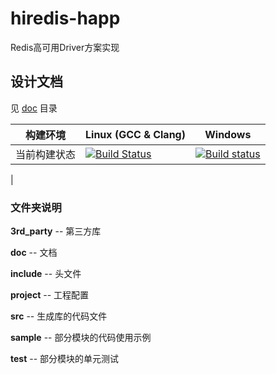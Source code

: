 hiredis-happ
======
Redis高可用Driver方案实现

设计文档
------
见 [doc](doc) 目录

构建环境     | Linux (GCC & Clang) | Windows |
-------------|---------------------|---------|
当前构建状态 | [![Build Status](https://travis-ci.org/owt5008137/hiredis-happ.svg)](https://travis-ci.org/owt5008137/hiredis-happ) | [![Build status](https://ci.appveyor.com/api/projects/status/tp0bkc9ltorakfvs?svg=true)](https://ci.appveyor.com/project/owt5008137/hiredis-happ)

 |

### 文件夹说明

**3rd_party**   -- 第三方库

**doc**         -- 文档

**include**     -- 头文件

**project**     -- 工程配置

**src**         -- 生成库的代码文件

**sample**      -- 部分模块的代码使用示例

**test**        -- 部分模块的单元测试
